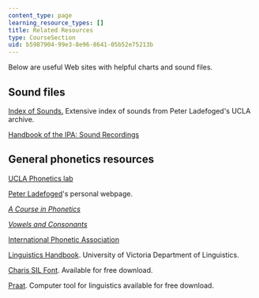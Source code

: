 ```yaml
---
content_type: page
learning_resource_types: []
title: Related Resources
type: CourseSection
uid: b5987904-99e3-8e96-8641-05b52e75213b
---
```


Below are useful Web sites with helpful charts and sound files.

Sound files
-----------

[Index of Sounds.](http://phonetics.ucla.edu/index/sounds.html#Anchor-Clicks-11481) Extensive index of sounds from Peter Ladefoged's UCLA archive.

[Handbook of the IPA: Sound Recordings](https://www.internationalphoneticassociation.org/content/sound-recordings)

General phonetics resources
---------------------------

[UCLA Phonetics lab](http://www.linguistics.ucla.edu/faciliti/uclaplab.html)

[Peter Ladefoged](http://www.linguistics.ucla.edu/people/ladefoge/)'s personal webpage.

[_A Course in Phonetics_](http://phonetics.ucla.edu/course/contents.html)

[_Vowels and Consonants_](http://phonetics.ucla.edu/vowels/contents.html)

[International Phonetic Association](https://www.internationalphoneticassociation.org/)

[Linguistics Handbook](http://web.uvic.ca/ling/resources/ipa/handbook.htm). University of Victoria Department of Linguistics.

[Charis SIL Font](http://scripts.sil.org/cms/scripts/page.php?site_id=nrsi&id=CharisSILfont). Available for free download.

[Praat](http://www.fon.hum.uva.nl/praat/). Computer tool for linguistics available for free download.